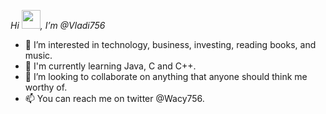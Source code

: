 <em>Hi <img src="https://raw.githubusercontent.com/MartinHeinz/MartinHeinz/master/wave.gif" width="30px">, I’m @Vladi756 </em>

- 👀 I’m interested in technology, business, investing, reading books, and music.
- 🌱 I'm currently learning Java, C and C++. 
- 💞️ I’m looking to collaborate on anything that anyone should think me worthy of.
- 📫 You can reach me on twitter @Wacy756. 


